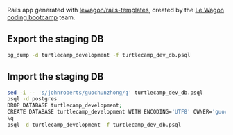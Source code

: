Rails app generated with [lewagon/rails-templates](https://github.com/lewagon/rails-templates), created by the [Le Wagon coding bootcamp](https://www.lewagon.com) team.

## Export the staging DB

```bash
pg_dump -d turtlecamp_development -f turtlecamp_dev_db.psql
```

## Import the staging DB

```bash
sed -i -- 's/johnroberts/guochunzhong/g' turtlecamp_dev_db.psql
psql -d postgres
DROP DATABASE turtlecamp_development;
CREATE DATABASE turtlecamp_development WITH ENCODING='UTF8' OWNER='guochunzhong';
\q
psql -d turtlecamp_development -f turtlecamp_dev_db.psql
```

